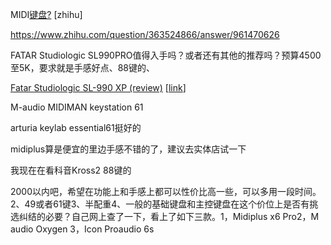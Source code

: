 MIDI[键盘?](https://www.zhihu.com/search?q=MIDI%E9%94%AE%E7%9B%98%3F&type=content) [zhihu]

https://www.zhihu.com/question/363524866/answer/961470626

FATAR Studiologic SL990PRO值得入手吗？或者还有其他的推荐吗？预算4500至5K，要求就是手感好点、88键的、

  [Fatar Studiologic SL-990 XP (review)](https://www.jitashe.org/video/9371936/)  [[link](https://www.jitashe.org/video/9371936/)]



M-audio MIDIMAN keystation 61

arturia keylab essential61挺好的

midiplus算是便宜的里边手感不错的了，建议去实体店试一下

我现在在看科音Kross2 88键的

2000以内吧，希望在功能上和手感上都可以性价比高一些，可以多用一段时间。2、49或者61键3、半配重4、一般的基础键盘和主控键盘在这个价位上是否有挑选纠结的必要？自己网上查了一下，看上了如下三款。1，Midiplus x6 Pro2，M audio Oxygen 3，Icon Proaudio 6s